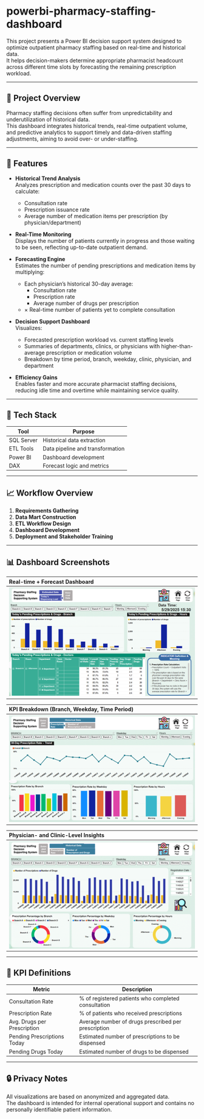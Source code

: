 # powerbi-pharmacy-staffing-dashboard

This project presents a Power BI decision support system designed to optimize outpatient pharmacy staffing based on real-time and historical data.  
It helps decision-makers determine appropriate pharmacist headcount across different time slots by forecasting the remaining prescription workload.

---

## 📌 Project Overview

Pharmacy staffing decisions often suffer from unpredictability and underutilization of historical data.  
This dashboard integrates historical trends, real-time outpatient volume, and predictive analytics to support timely and data-driven staffing adjustments, aiming to avoid over- or under-staffing.

---

## 🧰 Features

- **Historical Trend Analysis**  
  Analyzes prescription and medication counts over the past 30 days to calculate:
  - Consultation rate  
  - Prescription issuance rate  
  - Average number of medication items per prescription (by physician/department)

- **Real-Time Monitoring**  
  Displays the number of patients currently in progress and those waiting to be seen, reflecting up-to-date outpatient demand.

- **Forecasting Engine**  
  Estimates the number of pending prescriptions and medication items by multiplying:
  - Each physician’s historical 30-day average:
    - Consultation rate  
    - Prescription rate  
    - Average number of drugs per prescription  
  - × Real-time number of patients yet to complete consultation

- **Decision Support Dashboard**  
  Visualizes:
  - Forecasted prescription workload vs. current staffing levels  
  - Summaries of departments, clinics, or physicians with higher-than-average prescription or medication volume  
  - Breakdown by time period, branch, weekday, clinic, physician, and department

- **Efficiency Gains**  
  Enables faster and more accurate pharmacist staffing decisions, reducing idle time and overtime while maintaining service quality.

---

## 🧱 Tech Stack

| Tool          | Purpose                          |
|---------------|----------------------------------|
| SQL Server    | Historical data extraction       |
| ETL Tools     | Data pipeline and transformation |
| Power BI      | Dashboard development            |
| DAX           | Forecast logic and metrics       |

---

## 📈 Workflow Overview

1. **Requirements Gathering**  
2. **Data Mart Construction**  
3. **ETL Workflow Design**  
4. **Dashboard Development**  
5. **Deployment and Stakeholder Training**

---

## 📊 Dashboard Screenshots

| Real-time + Forecast Dashboard |  
|:--|  
| ![](./images/PharmacyDashboard_01.png) |

| KPI Breakdown (Branch, Weekday, Time Period) |  
|:--|  
| ![](./images/PharmacyDashboard_02.png) |

| Physician- and Clinic-Level Insights |  
|:--|  
| ![](./images/PharmacyDashboard_03.png) |

---

## 🧩 KPI Definitions

| Metric                           | Description |
|----------------------------------|-------------|
| Consultation Rate                | % of registered patients who completed consultation |
| Prescription Rate                | % of patients who received prescriptions |
| Avg. Drugs per Prescription      | Average number of drugs prescribed per prescription |
| Pending Prescriptions Today      | Estimated number of prescriptions to be dispensed |
| Pending Drugs Today              | Estimated number of drugs to be dispensed |

---

## 🔒 Privacy Notes

All visualizations are based on anonymized and aggregated data.  
The dashboard is intended for internal operational support and contains no personally identifiable patient information.
